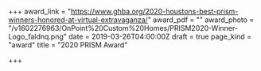 +++
award_link = "https://www.ghba.org/2020-houstons-best-prism-winners-honored-at-virtual-extravaganza/"
award_pdf = ""
award_photo = "/v1602276963/OnPoint%20Custom%20Homes/PRISM2020-Winner-Logo_faldnq.png"
date = 2019-03-26T04:00:00Z
draft = true
page_kind = "award"
title = "2020 PRISM Award"

+++
